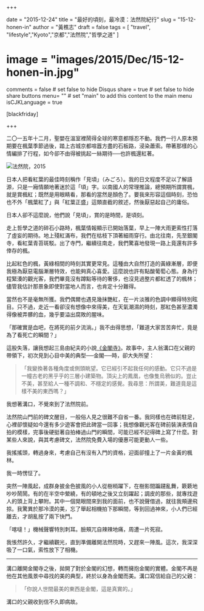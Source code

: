 +++

date = "2015-12-24"
title = "最好的頃刻，最冷漠：法然院紀行"
slug = "15-12-honen-in"
author = "黃樵志"
draft = false
tags = [ "travel", "lifestyle","Kyoto","京都","法然院","哲學之道" ]
# image = "images/2015/Dec/15-12-honen-in.jpg"
comments = false  # set false to hide Disqus
share = true	# set false to hide share buttons
menu= ""  # set "main" to add this content to the main menu
isCJKLanguage = true

[blackfriday]

+++

二〇一五年十二月，聖嬰在溫室裡鬧得全球的寒意都隱忍不動。我們一行人原本預期要在楓葉季節過後，踏上古城京都喧囂方盡的石板路，浸染蕭索。帶著那樣的心情編排了行程，如今卻不由得被挑起一絲期待──也許楓還紅著。

<!--more-->

![法然院，2015](http://eternallogger.com/images/2015/Dec/15-12-honen-in.jpg)

日本人把看紅葉的最佳時刻稱作「見頃」（みごろ）。我的日文程度不足以了解語源，只是一廂情願地著迷於這「頃」字。以南國人的常理推論，總預期所謂賞楓，就是賞楓紅；既然是用眼睛看，那看的當然是顏色了。要我來形容這個時刻，恐怕也不外「楓葉紅了」與「紅葉正盛」這類直截的敘述，然後厭惡起自己的庸俗。

日本人卻不這麼說，他們說「見頃」，賞的是時間，是頃刻。

走上哲學之道的碎石小路時，楓葉情報顯示已開始落葉，早上一陣大雨更索性打落了虛妄的期待。地上殘紅滿布，我們在枯枝下頂著細雨穿行。由北往南，先至銀閣寺，看紅葉青苔斑駁。出了寺門，繼續往南走，我們驚喜地發現一路上竟還有許多倖存的楓。

比起紅色的楓，黃綠相間的時刻其實更常見。這種由大自然打造的黃綠漸層，即便我極為厭惡電腦漸層特效，也能夠真心喜愛。這麼說也許有點酸葡萄心態。身為行程緊湊的觀光客，我們畢竟沒有蹲點等待的奢侈，也沒見過整片都紅透了的楓林；儘管我估計那景象即使對當地人而言，也肯定十分難得。

當然也不是毫無所獲。我們偶爾也遇見幾抹艷紅，在一片淡雅的色調中顯得特別眩目。只不過，走近一看卻沒有想像中來得美，在天氣潮濕的時刻，那紅色甚至濃濁得像被弄髒的血，幾乎要溢出腐敗的腥味。

「那確實是血吧，在將死的前夕流淌。」我不由得思想，「難道大家苦苦奔忙，竟是為了看死亡的瞬間？」

這股失落，讓我想起三島由紀夫的小說[《金閣寺》](https://zh.wikipedia.org/zh-tw/%E9%87%91%E9%96%A3%E5%AF%BA_%28%E5%B0%8F%E8%AA%AA%29)。故事中，主人翁溝口在父親的帶領下，初次見到心目中美的典型──金閣──時，卻大失所望：

> 「我變換著各種角度或側頭眺望。它已經引不起我任何的感動。它只不過是一幢古老的黑乎乎的三層小建築物。頂尖上的鳳凰，也像隻烏鴉似的。豈止不美，甚至給人一種不調和、不穩定的感覺。我尋思：所謂美，難道竟是這樣不美的東西嗎？」

我想著溝口，不覺來到了法然院前。

法然院山門前的碑文醒目，一般俗人見之很難不自省一番。我同樣也在碑前駐足，心裡卻懷疑如今還有多少遊客會把此碑當一回事；我想像觀光客在碑前裝演表情自拍的模樣，完事後硬挺著自拍棒過山門的瞬間，可能已經不記得碑上寫了什麼。對某些人來說，與其考慮碑文，法然院免費入場的優惠可能更動人一些。

我搖搖頭，轉過身來，考慮自己有沒有入門的資格，迎面卻撞上了一片金黃的楓林。

我一時愣怔了。

突然一陣風起，成群身披金色披風的小人從樹梢躍下，在樹影間蹁躚亂舞，簌簌地吵吵鬧鬧。有的在半空中縈繞，有的頓地之後又立刻躍起；調皮的那些，就專找遊人的頭上背上攀附。其中一個晃眼間來到我的面前，也不說聲借過，就往我頰邊飛掠。我驚異於那冷漠的美，忘了舉起相機拍下那瞬間，等到回過神來，小人們已經離去，才胡亂按了兩下快門。

「喀噠！」機械聲響特別刺耳。臉頰兀自辣辣地痛，周遭一片死寂。

我悵然許久，才繼續觀光，直到準備離開法然院時，又趕來一陣風。這次，我深深吸了一口氣，索性放下了相機。

------

溝口離開金閣寺之後，拋開了對於金閣的幻想，轉而擁抱金閣的實體。金閣不再是他在其他風景中尋找的美的典型，終於以身為金閣而美。溝口寫信給自己的父親：

> 「你說人世間最美的東西是金閣，這是真實的。」

溝口的父親收到信不久即病故。